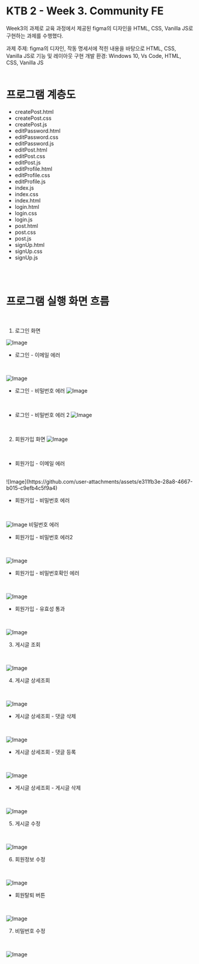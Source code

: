 # KTB 2 - Week 3. Community FE
Week3의 과제로 교육 과정에서 제공된 figma의 디자인을 HTML, CSS, Vanilla JS로 구현하는 과제를 수행했다.

과제 주제: figma의 디자인, 작동 명세서에 적힌 내용을 바탕으로 HTML, CSS, Vanilla JS로 기능 및 레이아웃 구현
개발 환경: Windows 10, Vs Code, HTML, CSS, Vanilla JS 
<br>
<br>

# 프로그램 계층도
- createPost.html
- createPost.css
- createPost.js
- editPassword.html
- editPassword.css
- editPassword.js
- editPost.html
- editPost.css
- editPost.js
- editProfile.html
- editProfile.css
- editProfile.js
- index.js
- index.css
- index.html
- login.html
- login.css
- login.js
- post.html
- post.css
- post.js
- signUp.html
- signUp.css
- signUp.js



<br>
<br>

# 프로그램 실행 화면 흐름
<br>

1. 로그인 화면 
  
  ![Image](https://github.com/user-attachments/assets/3bacf935-0555-4f3b-8d9e-a903ee886a7f)
  <br>

  - 로그인 - 이메일 에러
  <br>

  ![Image](https://github.com/user-attachments/assets/b87c8ece-8057-4d0e-b5a6-fa13bc746d9f)
  <br>

  - 로그인 - 비밀번호 에러
    ![Image](https://github.com/user-attachments/assets/a1593352-e884-4baa-8f44-a541eba46fe2)
  <br>

  - 로그인 - 비밀번호 에러 2
  ![Image](https://github.com/user-attachments/assets/85751447-f4dc-4c57-bd25-3597e62c7f71)
<br>

2. 회원가입 화면 
![Image](https://github.com/user-attachments/assets/236ac90e-73ee-473f-9a59-f8dd76388b11)

<br>

  - 회원가입 - 이메일 에러
  <br>
![Image](https://github.com/user-attachments/assets/e311fb3e-28a8-4667-b015-c9efb4c5f9a4)
<br>

  - 회원가입 - 비밀번호 에러
   <br>

   ![Image](https://github.com/user-attachments/assets/3770f2a2-c26a-499b-91b7-cc12ac3ecef6) 비밀번호 에러
  <br>

  - 회원가입 - 비밀번호 에러2
   <br>

   ![Image](https://github.com/user-attachments/assets/03949bda-5c41-4306-8d2c-a4209a9ebcff)
  <br>

  - 회원가입 - 비밀번호확인 에러
   <br>

   ![Image](https://github.com/user-attachments/assets/e6d05291-57f4-4401-a633-5e6ad32ca82c)
  <br>

  - 회원가입 - 유효성 통과
   <br>

   ![Image](https://github.com/user-attachments/assets/b9951280-c130-4402-ab95-709956185136)
  <br>

3. 게시글 조회
<br>

![Image](https://github.com/user-attachments/assets/f251acc3-179f-44c1-939d-ebdc747049b4)
<br>

4. 게시글 상세조회
<br>

![Image](https://github.com/user-attachments/assets/324dfbb2-195b-4f08-ab74-8b68f0ab5496) 
<br>

  - 게시글 상세조회 - 댓글 삭제
  <br>

  ![Image](https://github.com/user-attachments/assets/aedcb8fa-b238-42ae-98c4-8af3d202faa6) 
  <br>

  - 게시글 상세조회 - 댓글 등록
  <br>

  ![Image](https://github.com/user-attachments/assets/d75fa9e2-dbff-4565-8a58-09265a8da83e)
  <br>

  - 게시글 상세조회 - 게시글 삭제
  <br>

  ![Image](https://github.com/user-attachments/assets/9b0448aa-002a-436a-9fa5-5d2a38a8a135)
  <br>

5. 게시글 수정
<br>

![Image](https://github.com/user-attachments/assets/fa4b510e-4a24-4212-a93a-11fc2f38bbfb)
<br>

6. 회원정보 수정
<br>

![Image](https://github.com/user-attachments/assets/4497d396-dd14-4b1e-9796-9e08c023c0ec)
<br>
  
  - 회원탈퇴 버튼
  <br>

  ![Image](https://github.com/user-attachments/assets/54baed80-fe98-4f7f-8dfe-cc03eb159b67)
  <br>

7. 비밀번호 수정
<br>

![Image](https://github.com/user-attachments/assets/263d2bff-5720-4191-ac03-c80815ac21a4)
<br>